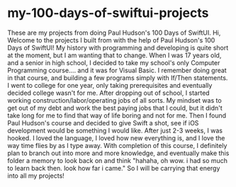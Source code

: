 # my-100-days-of-swiftui-projects
These are my projects from doing Paul Hudson's 100 Days of SwiftUI.
Hi,
Welcome to the projects I built from with the help of Paul Hudson's 100 Days of SwiftUI!
My history with programming and developing is quite short at the moment, but I am wanting that to change.
When I was 17 years old, and a senior in high school, I decided to take my school's only Computer Programming course.... and it was for Visual Basic.
I remember doing great in that course, and building a few programs simply with If/Then statements.
I went to college for one year, only taking prerequisites and eventually decided college wasn't for me.
After dropping out of school, I started working construction/labor/operating jobs of all sorts.
My mindset was to get out of my debt and work the best paying jobs that I could, but it didn't take long for me to find that way of life boring and not for me.
Then I found Paul Hudson's course and decided to give Swift a shot, see if iOS development would be something I would like.
After just 2-3 weeks, I was hooked. I loved the language, I loved how new everything is, and I love the way time flies by as I type away.
With completion of this course, I definitely plan to branch out into more and more knowledge, and eventually make this folder a memory to look back on and think "hahaha, oh wow. i had so much to learn back then. look how far i came."
So I will be carrying that energy into all my projects!
